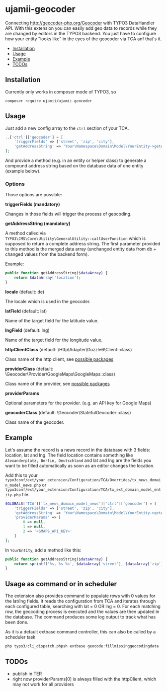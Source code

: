 # ujamii-geocoder

Connecting http://geocoder-php.org/Geocoder with TYPO3 DataHandler API.
With this extension you can easily add geo data to records while they are changed by editors in the TYPO3 backend. You just have to configure
how your entity "looks like" in the eyes of the geocoder via TCA anf that's it.

* [Installation](#installation)
* [Usage](#usage)
* [Example](#example)
* [TODOs](#todos)

## Installation

Currently only works in composer mode of TYPO3, so

```shell
composer require ujamii/ujamii-geocoder
```

## Usage

Just add a new config array to the `ctrl` section of your TCA.

```php
..['ctrl']['geocoder'] = [
	'triggerFields' => ['street', 'zip', 'city'],
	'getAddressString' => 'Your\Namespace\Domain\Model\YourEntity->getAddressString'
];
```

And provide a method (e.g. in an entity or helper class) to generate a compound
address string based on the database data of one entity (example below).

### Options

Those options are possible:

**triggerFields (mandatory)**

Changes in those fields will trigger the process of geocoding.

**getAddressString (mandatory)**

A method called via `TYPO3\CMS\Core\Utility\GeneralUtility::callUserFunction` which is supposed
to return a complete address string. The first parameter provided to this method is the merged
data array (unchanged entity data from db + changed values from the backend form).

Example:
```php
public function getAddressString($dataArray) {
	return $dataArray['location'];
}
```

**locale** (default: de)

The locale which is used in the geocoder. 

**latField** (default: lat)

Name of the target field for the latitude value.

**lngField** (default: lng)

Name of the target field for the longitude value.

**httpClientClass** (default: \Http\Adapter\Guzzle6\Client::class)

Class name of the http client, see [possible packages](https://packagist.org/providers/php-http/client-implementation)

**providerClass** (default: \Geocoder\Provider\GoogleMaps\GoogleMaps::class)

Class name of the provider, see [possible packages](https://packagist.org/providers/geocoder-php/provider-implementation)

**providerParams**

Optional parameters for the provider. (e.g. an API key for Google Maps)

**geocoderClass** (default: \Geocoder\StatefulGeocoder::class)

Class name of the geocoder.

## Example

Let's assume the record is a news record in the database with 3 fields: location, lat and lng. The field location
contains something like `Alexanderplatz, Berlin, Deutschland` and lat and lng are the fields you want to be filled
automatically as soon as an editor changes the location.

Add this to your `typo3conf/ext/your_extension/Configuration/TCA/Overrides/tx_news_domain_model_news.php` 
or `typo3conf/ext/your_extension/Configuration/TCA/tx_ext_domain_model_entity.php` file.

```php
$GLOBALS['TCA']['tx_news_domain_model_news']['ctrl']['geocoder'] = [
	'triggerFields' => ['street', 'zip', 'city'],
	'getAddressString' => 'Your\Namespace\Domain\Model\YourEntity->getAddressString',
	'providerParams' => [
        0 => null,
        1 => null,
        2 => '<GMAPS_API_KEY>'
    ]
];
```

In `YourEntity`, add a method like this:
```php
public function getAddressString($dataArray) {
	return sprintf('%s, %s %s', $dataArray['street'], $dataArray['zip'], $dataArray['city']);
}
```

## Usage as command or in scheduler

The extension also provides command to populate rows with 0 values for the lat/lng fields. 
It reads the configuration from TCA and iterates through each configured table, searching with lat = 0 OR lng = 0. For each matching row, the geocoding
process is executed and the values are then updated in the database. The command produces some log output to track what has been done.

As it is a default extbase command controller, this can also be called by a scheduler task

```php
php typo3/cli_dispatch.phpsh extbase geocode:fillmissinggeocodingdata
```

## TODOs

* publish in TER
* right now providerParams[0] is always filled with the httpClient, which may not work for all providers